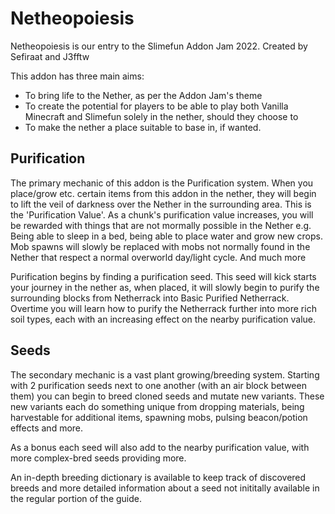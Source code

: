 # Netheopoiesis

Netheopoiesis is our entry to the Slimefun Addon Jam 2022. 
Created by Sefiraat and J3fftw

This addon has three main aims:
- To bring life to the Nether, as per the Addon Jam's theme
- To create the potential for players to be able to play both Vanilla Minecraft and Slimefun solely in the nether, should they choose to
- To make the nether a place suitable to base in, if wanted.

## Purification
The primary mechanic of this addon is the Purification system. When you place/grow etc. certain items from this addon in the nether, they will begin to lift the veil of darkness over the Nether in the surrounding area. This is the 'Purification Value'. As a chunk's purification value increases, you will be rewarded with things that are not mormally possible in the Nether e.g. Being able to sleep in a bed, being able to place water and grow new crops. Mob spawns will slowly be replaced with mobs not normally found in the Nether that respect a normal overworld day/light cycle. And much more

Purification begins by finding a purification seed. This seed will kick starts your journey in the nether as, when placed, it will slowly begin to purify the surrounding blocks from Netherrack into Basic Purified Netherrack. Overtime you will learn how to purify the Netherrack further into more rich soil types, each with an increasing effect on the nearby purification value.

## Seeds
The secondary mechanic is a vast plant growing/breeding system. Starting with 2 purification seeds next to one another (with an air block between them) you can begin to breed cloned seeds and mutate new variants. These new variants each do something unique from dropping materials, being harvestable for additional items, spawning mobs, pulsing beacon/potion effects and more.

As a bonus each seed will also add to the nearby purification value, with more complex-bred seeds providing more.

An in-depth breeding dictionary is available to keep track of discovered breeds and more detailed information about a seed not inititally available in the regular portion of the guide.
